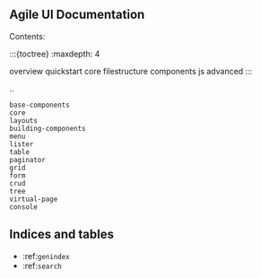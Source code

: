 ## Agile UI Documentation

Contents:

:::{toctree}
:maxdepth: 4

overview
quickstart
core
filestructure
components
js
advanced
:::

..

    base-components
    core
    layouts
    building-components
    menu
    lister
    table
    paginator
    grid
    form
    crud
    tree
    virtual-page
    console

## Indices and tables

* :ref:`genindex`
* :ref:`search`
